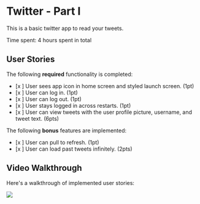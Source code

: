 # Twitter - Part I

This is a basic twitter app to read your tweets.

Time spent: 4 hours spent in total

## User Stories

The following **required** functionality is completed:

- [x ] User sees app icon in home screen and styled launch screen. (1pt)
- [x ] User can log in. (1pt)
- [x ] User can log out. (1pt)
- [x ] User stays logged in across restarts. (1pt)
- [x ] User can view tweets with the user profile picture, username, and tweet text. (6pts)

The following **bonus** features are implemented:

- [x ] User can pull to refresh. (1pt)
- [x ] User can load past tweets infinitely. (2pts)

## Video Walkthrough

Here's a walkthrough of implemented user stories:

![](https://i.imgur.com/KDguXe9.gif)

